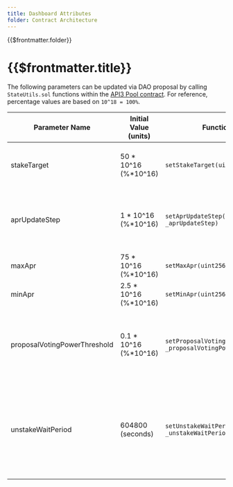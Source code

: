 ```yaml
---
title: Dashboard Attributes
folder: Contract Architecture
---
```


<TitleSpan>{{$frontmatter.folder}}</TitleSpan>

# {{$frontmatter.title}}

The following parameters can be updated via DAO proposal by calling
`StateUtils.sol` functions within the [API3 Pool contract](pool.md). For
reference, percentage values are based on `10^18 = 100%`.

| Parameter Name               | Initial Value (units) | Function Signature                                                       | Description                                                                                      |
| ---------------------------- | --------------------- | ------------------------------------------------------------------------ | ------------------------------------------------------------------------------------------------ |
| stakeTarget                  | 50 * 10^16 (%*10^16)  | `setStakeTarget(uint256 _stakeTarget)`                                   | Percentage of all tokens targeted to be staked                                                   |
| aprUpdateStep                | 1 * 10^16 (%*10^16)   | `setAprUpdateStep(uint256 _aprUpdateStep)`                               | Percentage reward APR will be increased or decreased by                                          |
| maxApr                       | 75 * 10^16 (%*10^16)  | `setMaxApr(uint256 _maxApr)`                                             | Maximum reward APR                                                                               |
| minApr                       | 2.5 * 10^16 (%*10^16) | `setMinApr(uint256 _minApr)`                                             | Minimum reward APR                                                                               |
| proposalVotingPowerThreshold | 0.1 * 10^16 (%*10^16) | `setProposalVotingPowerThreshold(uint256 _proposalVotingPowerThreshold)` | Percentage of all shares that must be held to create a new proposal                              |
| unstakeWaitPeriod            | 604800 (seconds)      | `setUnstakeWaitPeriod(uint256 _unstakeWaitPeriod)`                       | Length of time a member must wait after scheduling unstake before unstaking tokens from the pool |
